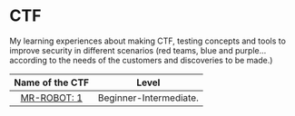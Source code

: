 # CTF
My learning experiences about making CTF, testing concepts and tools to improve security in different scenarios (red teams, blue and purple... according to the needs of the customers and discoveries to be made.)

|Name of the CTF |Level |
| :---:          | :---:|
|[MR-ROBOT: 1](https://github.com/agustinjosew/CTF/tree/main/MrRobot) | Beginner-Intermediate.
